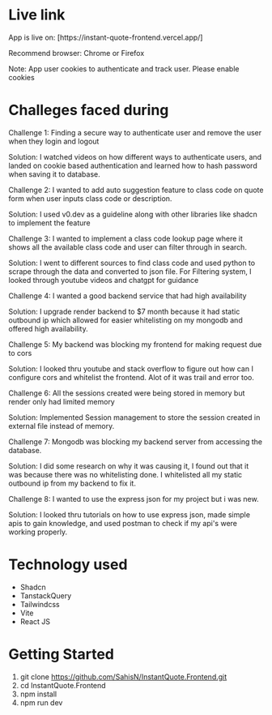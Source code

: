# Live link
<p>App is live on: [https://instant-quote-frontend.vercel.app/] </p>
<p> Recommend browser: Chrome or Firefox </p>
<p>Note: App user cookies to authenticate and track user. Please enable cookies </p>

# Challeges faced during
<p> Challenge 1: Finding a secure way to authenticate user and remove the user when they login and logout <p>
<p> Solution: I watched videos on how different ways to authenticate users, and landed on cookie based authentication and learned how to hash password when saving it to database. <p>

<p> Challenge 2: I wanted to add auto suggestion feature to class code on quote form when user inputs class code or description. </p>
Solution: I used v0.dev as a guideline along with other libraries like shadcn to implement the feature

<p> Challenge 3: I wanted to implement a class code lookup page where it shows all the available class code and user can filter through in search. </p>
<p> Solution: I went to different sources to find class code and used python to scrape through the data and converted to json file. For Filtering system, I looked through youtube videos and chatgpt for guidance  </p>

 <p>Challenge 4: I wanted a good backend service that had high availability  </p>
<p>Solution: I upgrade render backend to $7 month because it had static outbound ip which allowed for easier whitelisting on my mongodb and offered high availability.  </p>

<p>Challenge 5: My backend was blocking my frontend for making request due to cors  </p>
<p>Solution: I looked thru youtube and stack overflow to figure out how can I configure cors and whitelist the frontend. Alot of it was trail and error too.  </p>

<p>Challenge 6: All the sessions created were being stored in memory but render only had limited memory  </p>
<p>Solution: Implemented Session management to store the session created in external file instead of memory.  </p>

<p>Challenge 7: Mongodb was blocking my backend server from accessing the database.  </p>
<p>Solution: I did some research on why it was causing it, I found out that it was because there was no whitelisting done. I whitelisted all my static outbound ip from my backend to fix it.  </p>

<p>Challenge 8: I wanted to use the express json for my project but i was new.  </p>
<p>Solution: I looked thru tutorials on how to use express json, made simple apis to gain knowledge, and used postman to check if my api's were working properly.  </p>

# Technology used
- Shadcn
- TanstackQuery
- Tailwindcss
- Vite
- React JS

# Getting Started

1. git clone https://github.com/SahisN/InstantQuote.Frontend.git
2. cd InstantQuote.Frontend
3. npm install
4. npm run dev
